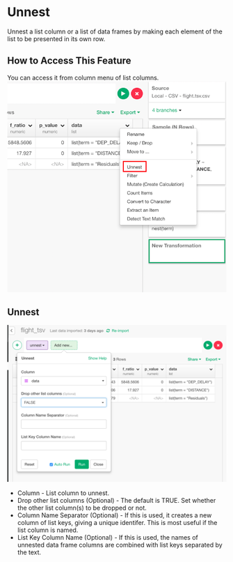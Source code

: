 # Unnest

Unnest a list column or a list of data frames by making each element of the list to be presented in its own row.

## How to Access This Feature

You can access it from column menu of list columns.
![](images/unnest_col.png)

## Unnest

![](images/unnest_params.png)

* Column - List column to unnest.
* Drop other list columns (Optional) - The default is TRUE. Set whether the other list column(s) to be dropped or not.
* Column Name Separator (Optional) - If this is used, it creates a new column of list keys, giving a unique identifer. This is most useful if the list column is named.
* List Key Column Name (Optional) - If this is used, the names of unnested data frame columns are combined with list keys separated by the text.
